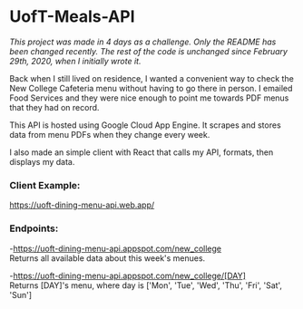 # UofT-Meals-API

*This project was made in 4 days as a challenge. Only the README has been changed recently. The rest of the code is unchanged since February 29th, 2020, when I initially wrote it.*

Back when I still lived on residence, I wanted a convenient way to check the New College Cafeteria menu without having to go there in person. I emailed Food Services and they were nice enough to point me towards PDF menus that they had on record.

This API is hosted using Google Cloud App Engine. It scrapes and stores data from menu PDFs when they change every week.

I also made an simple client with React that calls my API, formats, then displays my data.

### Client Example:  
  https://uoft-dining-menu-api.web.app/

### Endpoints:

  -https://uoft-dining-menu-api.appspot.com/new_college  
  Returns all available data about this week's menues.  
  
  -https://uoft-dining-menu-api.appspot.com/new_college/[DAY]  
  Returns [DAY]'s menu, where day is ['Mon', 'Tue', 'Wed', 'Thu', 'Fri', 'Sat', 'Sun'] 
